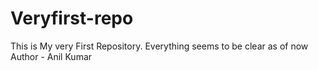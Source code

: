 # Veryfirst-repo
This is My very First Repository.
Everything seems to be clear as of now 
Author - Anil Kumar 

